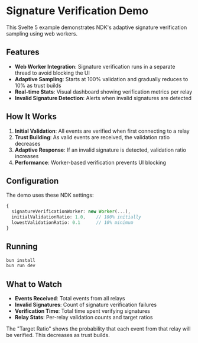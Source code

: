 # Signature Verification Demo

This Svelte 5 example demonstrates NDK's adaptive signature verification sampling using web workers.

## Features

- **Web Worker Integration**: Signature verification runs in a separate thread to avoid blocking the UI
- **Adaptive Sampling**: Starts at 100% validation and gradually reduces to 10% as trust builds
- **Real-time Stats**: Visual dashboard showing verification metrics per relay
- **Invalid Signature Detection**: Alerts when invalid signatures are detected

## How It Works

1. **Initial Validation**: All events are verified when first connecting to a relay
2. **Trust Building**: As valid events are received, the validation ratio decreases
3. **Adaptive Response**: If an invalid signature is detected, validation ratio increases
4. **Performance**: Worker-based verification prevents UI blocking

## Configuration

The demo uses these NDK settings:

```typescript
{
  signatureVerificationWorker: new Worker(...),
  initialValidationRatio: 1.0,    // 100% initially
  lowestValidationRatio: 0.1      // 10% minimum
}
```

## Running

```bash
bun install
bun run dev
```

## What to Watch

- **Events Received**: Total events from all relays
- **Invalid Signatures**: Count of signature verification failures
- **Verification Time**: Total time spent verifying signatures
- **Relay Stats**: Per-relay validation counts and target ratios

The "Target Ratio" shows the probability that each event from that relay will be verified. This decreases as trust builds.
